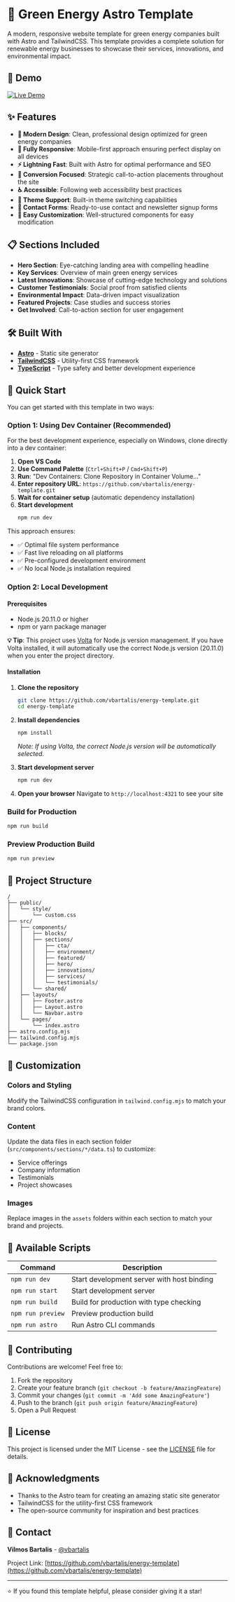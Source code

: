 # 🌱 Green Energy Astro Template

A modern, responsive website template for green energy companies built with Astro and TailwindCSS. This template provides a complete solution for renewable energy businesses to showcase their services, innovations, and environmental impact.

## 🚀 Demo

[![Live Demo](https://img.shields.io/badge/Live-Demo-green?style=for-the-badge)](https://vbartalis.github.io/energy-template/)

## ✨ Features

- **🎨 Modern Design**: Clean, professional design optimized for green energy companies
- **📱 Fully Responsive**: Mobile-first approach ensuring perfect display on all devices
- **⚡ Lightning Fast**: Built with Astro for optimal performance and SEO
- **🎯 Conversion Focused**: Strategic call-to-action placements throughout the site
- **♿ Accessible**: Following web accessibility best practices
- **🌙 Theme Support**: Built-in theme switching capabilities
- **📧 Contact Forms**: Ready-to-use contact and newsletter signup forms
- **🔧 Easy Customization**: Well-structured components for easy modification

## 📋 Sections Included

- **Hero Section**: Eye-catching landing area with compelling headline
- **Key Services**: Overview of main green energy services
- **Latest Innovations**: Showcase of cutting-edge technology and solutions
- **Customer Testimonials**: Social proof from satisfied clients
- **Environmental Impact**: Data-driven impact visualization
- **Featured Projects**: Case studies and success stories
- **Get Involved**: Call-to-action section for user engagement

## 🛠️ Built With

- **[Astro](https://astro.build/)** - Static site generator
- **[TailwindCSS](https://tailwindcss.com/)** - Utility-first CSS framework
- **[TypeScript](https://www.typescriptlang.org/)** - Type safety and better development experience

## 🚀 Quick Start

You can get started with this template in two ways:

### Option 1: Using Dev Container (Recommended)

For the best development experience, especially on Windows, clone directly into a dev container:

1. **Open VS Code**
2. **Use Command Palette** (`Ctrl+Shift+P` / `Cmd+Shift+P`)
3. **Run**: "Dev Containers: Clone Repository in Container Volume..."
4. **Enter repository URL**: `https://github.com/vbartalis/energy-template.git`
5. **Wait for container setup** (automatic dependency installation)
6. **Start development**
   ```bash
   npm run dev
   ```

This approach ensures:
- ✅ Optimal file system performance
- ✅ Fast live reloading on all platforms
- ✅ Pre-configured development environment
- ✅ No local Node.js installation required

### Option 2: Local Development

#### Prerequisites

- Node.js 20.11.0 or higher
- npm or yarn package manager

**💡 Tip**: This project uses [Volta](https://volta.sh/) for Node.js version management. If you have Volta installed, it will automatically use the correct Node.js version (20.11.0) when you enter the project directory.

#### Installation

1. **Clone the repository**
   ```bash
   git clone https://github.com/vbartalis/energy-template.git
   cd energy-template
   ```

2. **Install dependencies**
   ```bash
   npm install
   ```
   
   *Note: If using Volta, the correct Node.js version will be automatically selected.*

3. **Start development server**
   ```bash
   npm run dev
   ```

4. **Open your browser**
   Navigate to `http://localhost:4321` to see your site

### Build for Production

```bash
npm run build
```

### Preview Production Build

```bash
npm run preview
```

## 📁 Project Structure

```
/
├── public/
│   └── style/
│       └── custom.css
├── src/
│   ├── components/
│   │   ├── blocks/
│   │   ├── sections/
│   │   │   ├── cta/
│   │   │   ├── environment/
│   │   │   ├── featured/
│   │   │   ├── hero/
│   │   │   ├── innovations/
│   │   │   ├── services/
│   │   │   └── testimonials/
│   │   └── shared/
│   ├── layouts/
│   │   ├── Footer.astro
│   │   ├── Layout.astro
│   │   └── Navbar.astro
│   └── pages/
│       └── index.astro
├── astro.config.mjs
├── tailwind.config.mjs
└── package.json
```

## 🎨 Customization

### Colors and Styling
Modify the TailwindCSS configuration in `tailwind.config.mjs` to match your brand colors.

### Content
Update the data files in each section folder (`src/components/sections/*/data.ts`) to customize:
- Service offerings
- Company information
- Testimonials
- Project showcases

### Images
Replace images in the `assets` folders within each section to match your brand and projects.

## 📝 Available Scripts

| Command | Description |
|---------|-------------|
| `npm run dev` | Start development server with host binding |
| `npm run start` | Start development server |
| `npm run build` | Build for production with type checking |
| `npm run preview` | Preview production build |
| `npm run astro` | Run Astro CLI commands |

## 🤝 Contributing

Contributions are welcome! Feel free to:

1. Fork the repository
2. Create your feature branch (`git checkout -b feature/AmazingFeature`)
3. Commit your changes (`git commit -m 'Add some AmazingFeature'`)
4. Push to the branch (`git push origin feature/AmazingFeature`)
5. Open a Pull Request

## 📄 License

This project is licensed under the MIT License - see the [LICENSE](LICENSE) file for details.

## 🙏 Acknowledgments

- Thanks to the Astro team for creating an amazing static site generator
- TailwindCSS for the utility-first CSS framework
- The open-source community for inspiration and best practices

## 📧 Contact

**Vilmos Bartalis** - [@vbartalis](https://github.com/vbartalis)

Project Link: [https://github.com/vbartalis/energy-template](https://github.com/vbartalis/energy-template)

---

⭐ If you found this template helpful, please consider giving it a star!
